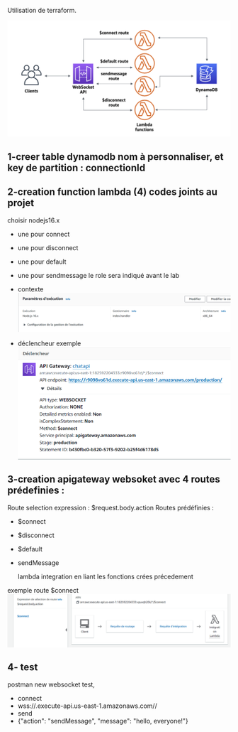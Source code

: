 Utilisation de terraform.

![Texte alternatif](WebSocket_shema.png "shema")

## 1-creer table dynamodb nom à personnaliser, et key de partition : connectionId ##

## 2-creation function lambda (4) codes joints au projet ##
choisir nodejs16.x

- une pour connect
- une pour disconnect
- une pour default
- une pour sendmessage
le role sera indiqué avant le lab

- contexte
![Texte alternatif](Lambda-contexte.png "shema")

- déclencheur exemple
![Texte alternatif](declencheurLambda.png "shema")

## 3-creation apigateway  websoket avec 4 routes prédefinies : ##
Route selection expression : $request.body.action
Routes prédéfinies :
- $connect
- $disconnect
- $default
- sendMessage

  lambda integration en liant les fonctions crées précedement

exemple route $connect
![Texte alternatif](APIGatewayRoutes.png "route")

## 4- test ##
postman new websocket test, 
- connect
- wss://<id api>.execute-api.us-east-1.amazonaws.com/<stage>/
- send
- {"action": "sendMessage", "message": "hello, everyone!"}
